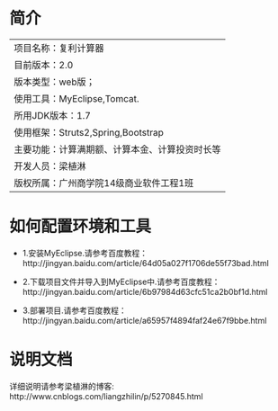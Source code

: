 <h1>简介</h1>
<table>
    <tr>
        <td>项目名称：复利计算器</td>
    </tr>
    <tr>
        <td>目前版本：2.0</td>
    </tr>
    <tr>
        <td>版本类型：web版；</td>
    </tr>
    <tr>
        <td>使用工具：MyEclipse,Tomcat.</td>
    </tr>
    <tr>
        <td>所用JDK版本：1.7</td>
    </tr>
    <tr>
        <td>使用框架：Struts2,Spring,Bootstrap</td>
    </tr>
    <tr>
        <td>主要功能：计算满期额、计算本金、计算投资时长等</td>
    </tr>
    <tr>
        <td>开发人员：梁植淋</td>
    </tr>
    <tr>
        <td>版权所属：广州商学院14级商业软件工程1班</td>
    </tr>
</table>
<h1>如何配置环境和工具</h1>
<ul>
<li>1.安装MyEclipse.请参考百度教程：http://jingyan.baidu.com/article/64d05a027f1706de55f73bad.html</li>
<li><p>2.下载项目文件并导入到MyEclipse中.请参考百度教程：http://jingyan.baidu.com/article/6b97984d63cfc51ca2b0bf1d.html</p></li>
<li><p>3.部署项目.请参考百度教程：http://jingyan.baidu.com/article/a65957f4894faf24e67f9bbe.html</p></li>
</ul>

<h1>说明文档</h1>
详细说明请参考梁植淋的博客:
http://www.cnblogs.com/liangzhilin/p/5270845.html



